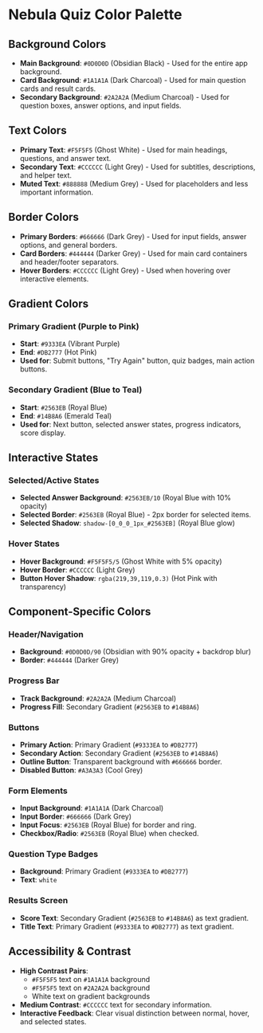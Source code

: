 # Nebula Quiz Color Palette

## **Background Colors**

- **Main Background**: `#0D0D0D` (Obsidian Black) - Used for the entire app background.
- **Card Background**: `#1A1A1A` (Dark Charcoal) - Used for main question cards and result cards.
- **Secondary Background**: `#2A2A2A` (Medium Charcoal) - Used for question boxes, answer options, and input fields.

## **Text Colors**

- **Primary Text**: `#F5F5F5` (Ghost White) - Used for main headings, questions, and answer text.
- **Secondary Text**: `#CCCCCC` (Light Grey) - Used for subtitles, descriptions, and helper text.
- **Muted Text**: `#888888` (Medium Grey) - Used for placeholders and less important information.

## **Border Colors**

- **Primary Borders**: `#666666` (Dark Grey) - Used for input fields, answer options, and general borders.
- **Card Borders**: `#444444` (Darker Grey) - Used for main card containers and header/footer separators.
- **Hover Borders**: `#CCCCCC` (Light Grey) - Used when hovering over interactive elements.

## **Gradient Colors**

### **Primary Gradient (Purple to Pink)**

- **Start**: `#9333EA` (Vibrant Purple)
- **End**: `#DB2777` (Hot Pink)
- **Used for**: Submit buttons, "Try Again" button, quiz badges, main action buttons.

### **Secondary Gradient (Blue to Teal)**

- **Start**: `#2563EB` (Royal Blue)
- **End**: `#14B8A6` (Emerald Teal)
- **Used for**: Next button, selected answer states, progress indicators, score display.

## **Interactive States**

### **Selected/Active States**

- **Selected Answer Background**: `#2563EB/10` (Royal Blue with 10% opacity)
- **Selected Border**: `#2563EB` (Royal Blue) - 2px border for selected items.
- **Selected Shadow**: `shadow-[0_0_0_1px_#2563EB]` (Royal Blue glow)

### **Hover States**

- **Hover Background**: `#F5F5F5/5` (Ghost White with 5% opacity)
- **Hover Border**: `#CCCCCC` (Light Grey)
- **Button Hover Shadow**: `rgba(219,39,119,0.3)` (Hot Pink with transparency)

## **Component-Specific Colors**

### **Header/Navigation**

- **Background**: `#0D0D0D/90` (Obsidian with 90% opacity + backdrop blur)
- **Border**: `#444444` (Darker Grey)

### **Progress Bar**

- **Track Background**: `#2A2A2A` (Medium Charcoal)
- **Progress Fill**: Secondary Gradient (`#2563EB` to `#14B8A6`)

### **Buttons**

- **Primary Action**: Primary Gradient (`#9333EA` to `#DB2777`)
- **Secondary Action**: Secondary Gradient (`#2563EB` to `#14B8A6`)
- **Outline Button**: Transparent background with `#666666` border.
- **Disabled Button**: `#A3A3A3` (Cool Grey)

### **Form Elements**

- **Input Background**: `#1A1A1A` (Dark Charcoal)
- **Input Border**: `#666666` (Dark Grey)
- **Input Focus**: `#2563EB` (Royal Blue) for border and ring.
- **Checkbox/Radio**: `#2563EB` (Royal Blue) when checked.

### **Question Type Badges**

- **Background**: Primary Gradient (`#9333EA` to `#DB2777`)
- **Text**: `white`

### **Results Screen**

- **Score Text**: Secondary Gradient (`#2563EB` to `#14B8A6`) as text gradient.
- **Title Text**: Primary Gradient (`#9333EA` to `#DB2777`) as text gradient.

## **Accessibility & Contrast**

- **High Contrast Pairs**:
  - `#F5F5F5` text on `#1A1A1A` background
  - `#F5F5F5` text on `#2A2A2A` background
  - White text on gradient backgrounds
- **Medium Contrast**: `#CCCCCC` text for secondary information.
- **Interactive Feedback**: Clear visual distinction between normal, hover, and selected states.